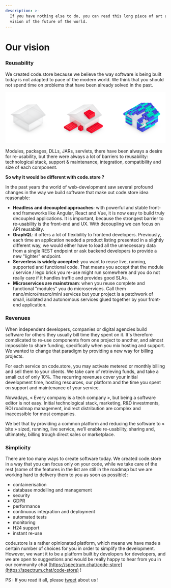 ```yaml
---
description: >-
  If you have nothing else to do, you can read this long piece of art about our
  vision of the future of the world.
---
```


# Our vision

### Reusability

We created code.store because we believe the way software is being built today is not adapted to pace of the modern world. We think that you should not spend time on problems that have been already solved in the past.

![From custom built monolith to software editor powered monoliths to re-usable API components](.gitbook/assets/image%20%281%29.png)

Modules, packages, DLLs, JARs, servlets, there have been always a desire for re-usability, but there were always a lot of barriers to reusability: technological stack, support & maintenance, integration, compatibility and size of each component. 

**So why it would be different with code.store ?**

In the past years the world of web-development saw several profound changes in the way we build software that make out code.store idea reasonable:

* **Headless and decoupled approaches**: with powerful and stable front-end frameworks like Angular, React and Vue, it is now easy to build truly decoupled applications. It is important, because the strongest barrier to re-usability is the front-end and UX. With decoupling we can focus on API reusability.
* **GraphQL**: it offers a lot of flexibility to frontend developers. Previously, each time an application needed a product listing presented in a slightly different way, we would either have to load all the unnecessary data from a single REST endpoint or ask backend developers to provide a new "lighter" endpoint.
* **Serverless is widely accepted**: you want to reuse live, running, supported and functional code. That means you accept that the module / service / lego brick you re-use might run somewhere and you do not really care if it handles traffic and provides good SLAs.
* **Microservices are mainstream**: when you reuse complete and functional "modules" you do microservices. Call them nano/micro/macro/mini services but your project is a patchwork of small, isolated and autonomous services glued together by your front-end application.

### Revenues

When independent developers, companies or digital agencies build software for others they usually bill time they spent on it. It's therefore complicated to re-use components from one project to another, and almost impossible to share funding, specifically when you mix hosting and support. We wanted to change that paradigm by providing a new way for billing projects. 

For each service on code.store, you may activate metered or monthly billing and sell them to your clients. We take care of retrieving funds, and take a small cut of only 10%. The recurring revenues cover your initial development time, hosting resources, our platform and the time you spent on support and maintenance of your service. 

Nowadays, « Every company is a tech company », but being a software editor is not easy. Initial technological stack, marketing, R&D investments, ROI roadmap management, indirect distribution are complex and inaccessible for most companies.

We bet that by providing a common platform and reducing the software to « bite » sized, running, live service, we’ll enable re-usability, sharing and, ultimately, billing trough direct sales or marketplace.

### Simplicity

There are  too many ways to create software today. We created code.store in a way that you can focus only on your code, while we take care of the rest \(some of the features in the list are still in the roadmap but we are working hard to delivery them to you as soon as possible\):

* containerisation
* database modelling and management
* security
* GDPR
* performance
* continuous integration and deployment
* automated tests
* monitoring
* H24 support
* instant re-use

code.store is a rather opinionated platform, which means we have made a certain number of choices for you in order to simplify the development. However, we want it to be a platform built by developers for developers, and we are open to suggestions and would be really happy to hear from you in our community chat [https://spectrum.chat/code-store](https://spectrum.chat/code-store) !

PS : If you read it all, please [tweet](https://www.twitter.com) about us ! 

